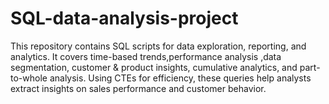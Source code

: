 # SQL-data-analysis-project
This repository contains SQL scripts for data exploration, reporting, and analytics. It covers time-based trends,performance analysis ,data segmentation, customer &amp; product insights, cumulative analytics, and part-to-whole analysis. Using CTEs for efficiency, these queries help analysts extract insights on sales performance and customer behavior. 
